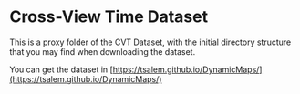 # Cross-View Time Dataset

This is a proxy folder of the CVT Dataset, with the initial directory structure that you may find when downloading the dataset.

You can get the dataset in [https://tsalem.github.io/DynamicMaps/](https://tsalem.github.io/DynamicMaps/)